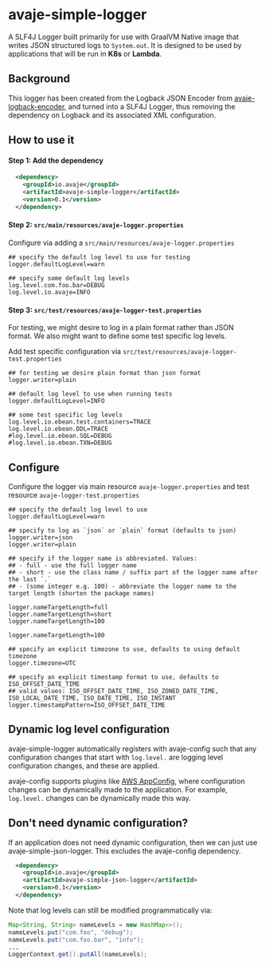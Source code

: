 # avaje-simple-logger

A SLF4J Logger built primarily for use with GraalVM Native image that writes JSON structured logs to `System.out`. 
It is designed to be used by applications that will be run in **K8s** or **Lambda**. 


## Background

This logger has been created from the Logback JSON Encoder from [avaje-logback-encoder](https://github.com/avaje/avaje-logback-encoder), 
and turned into a SLF4J Logger, thus removing the dependency on Logback and its associated XML configuration.


## How to use it

#### Step 1: Add the dependency

```xml
  <dependency>
    <groupId>io.avaje</groupId>
    <artifactId>avaje-simple-logger</artifactId>
    <version>0.1</version>
  </dependency>
```

#### Step 2: `src/main/resources/avaje-logger.properties`

Configure via adding a `src/main/resources/avaje-logger.properties`
```properties
## specify the default log level to use for testing
logger.defaultLogLevel=warn

## specify some default log levels
log.level.com.foo.bar=DEBUG
log.level.io.avaje=INFO
```

#### Step 3: `src/test/resources/avaje-logger-test.properties`

For testing, we might desire to log in a plain format rather than JSON format. 
We also might want to define some test specific log levels.

Add test specific configuration via `src/test/resources/avaje-logger-test.properties`

```properties
## for testing we desire plain format than json format
logger.writer=plain

## default log level to use when running tests
logger.defaultLogLevel=INFO

## some test specific log levels
log.level.io.ebean.test.containers=TRACE
log.level.io.ebean.DDL=TRACE
#log.level.io.ebean.SQL=DEBUG
#log.level.io.ebean.TXN=DEBUG
```

## Configure

Configure the logger via main resource `avaje-logger.properties` 
and test resource `avaje-logger-test.properties`


```properties
## specify the default log level to use
logger.defaultLogLevel=warn

## specify to log as `json` or `plain` format (defaults to json)
logger.writer=json
logger.writer=plain

## specify if the logger name is abbreviated. Values:
## - full - use the full logger name
## - short - use the class name / suffix part of the logger name after the last `.`
## - (some integer e.g. 100) - abbreviate the logger name to the target length (shorten the package names)

logger.nameTargetLength=full
logger.nameTargetLength=short
logger.nameTargetLength=100

logger.nameTargetLength=100

## specify an explicit timezone to use, defaults to using default timezone
logger.timezone=UTC

## specify an explicit timestamp format to use, defaults to ISO_OFFSET_DATE_TIME
## valid values: ISO_OFFSET_DATE_TIME, ISO_ZONED_DATE_TIME, ISO_LOCAL_DATE_TIME, ISO_DATE_TIME, ISO_INSTANT
logger.timestampPattern=ISO_OFFSET_DATE_TIME

```


## Dynamic log level configuration

avaje-simple-logger automatically registers with avaje-config such that any configuration changes that
start with `log.level.` are logging level configuration changes, and these are applied.

avaje-config supports plugins like [AWS AppConfig](https://avaje.io/config/#aws-appconfig), where 
configuration changes can be dynamically made to the application. For example, `log.level.` changes
can be dynamically made this way.


## Don't need dynamic configuration?

If an application does not need dynamic configuration, then we can just use avaje-simple-json-logger.
This excludes the avaje-config dependency.

```xml
  <dependency>
    <groupId>io.avaje</groupId>
    <artifactId>avaje-simple-json-logger</artifactId>
    <version>0.1</version>
  </dependency>
```

Note that log levels can still be modified programmatically via:

```java
Map<String, String> nameLevels = new HashMap<>();
nameLevels.put("com.foo", "debug");
nameLevels.put("com.foo.bar", "info");
...
LoggerContext.get().putAll(nameLevels);
```
 
